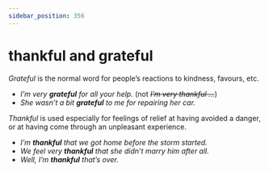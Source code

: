 ```yaml
---
sidebar_position: 356
---
```


# thankful and grateful

*Grateful* is the normal word for people’s reactions to kindness, favours, etc.

- *I’m very **grateful** for all your help.* (not *~~I’m very thankful …~~*)
- *She wasn’t a bit **grateful** to me for repairing her car.*

*Thankful* is used especially for feelings of relief at having avoided a danger, or at having come through an unpleasant experience.

- *I’m **thankful** that we got home before the storm started.*
- *We feel very **thankful** that she didn’t marry him after all.*
- *Well, I’m **thankful** that’s over.*
